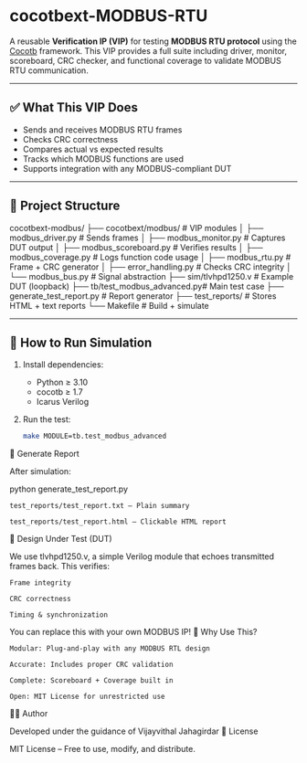 # cocotbext-MODBUS-RTU

A reusable **Verification IP (VIP)** for testing **MODBUS RTU protocol** using the [Cocotb](https://github.com/cocotb/cocotb) framework. This VIP provides a full suite including driver, monitor, scoreboard, CRC checker, and functional coverage to validate MODBUS RTU communication.

---

## ✅ What This VIP Does

- Sends and receives MODBUS RTU frames
- Checks CRC correctness
- Compares actual vs expected results
- Tracks which MODBUS functions are used
- Supports integration with any MODBUS-compliant DUT

---

## 📁 Project Structure

cocotbext-modbus/
├── cocotbext/modbus/ # VIP modules
│ ├── modbus_driver.py # Sends frames
│ ├── modbus_monitor.py # Captures DUT output
│ ├── modbus_scoreboard.py # Verifies results
│ ├── modbus_coverage.py # Logs function code usage
│ ├── modbus_rtu.py # Frame + CRC generator
│ ├── error_handling.py # Checks CRC integrity
│ └── modbus_bus.py # Signal abstraction
├── sim/tlvhpd1250.v # Example DUT (loopback)
├── tb/test_modbus_advanced.py# Main test case
├── generate_test_report.py # Report generator
├── test_reports/ # Stores HTML + text reports
└── Makefile # Build + simulate


---

## 🔧 How to Run Simulation

1. Install dependencies:
   - Python ≥ 3.10
   - cocotb ≥ 1.7
   - Icarus Verilog

2. Run the test:
   ```bash
   make MODULE=tb.test_modbus_advanced

📝 Generate Report

After simulation:

python generate_test_report.py

    test_reports/test_report.txt – Plain summary

    test_reports/test_report.html – Clickable HTML report

🧪 Design Under Test (DUT)

We use tlvhpd1250.v, a simple Verilog module that echoes transmitted frames back. This verifies:

    Frame integrity

    CRC correctness

    Timing & synchronization

You can replace this with your own MODBUS IP!
🧠 Why Use This?

    Modular: Plug-and-play with any MODBUS RTL design

    Accurate: Includes proper CRC validation

    Complete: Scoreboard + Coverage built in

    Open: MIT License for unrestricted use

👨‍💻 Author


Developed under the guidance of Vijayvithal Jahagirdar
📜 License

MIT License – Free to use, modify, and distribute.
